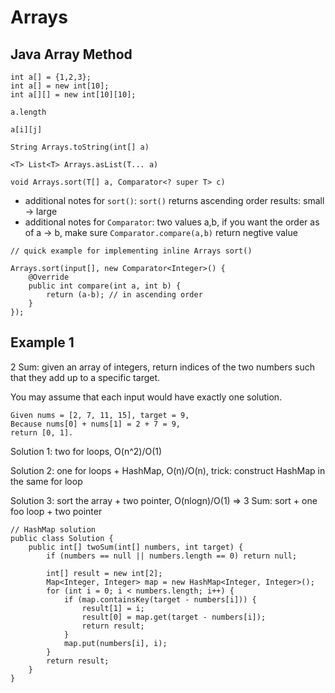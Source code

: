 # Arrays

## Java Array Method

```
int a[] = {1,2,3};
int a[] = new int[10];
int a[][] = new int[10][10];

a.length

a[i][j]

String Arrays.toString(int[] a)

<T> List<T> Arrays.asList(T... a)

void Arrays.sort(T[] a, Comparator<? super T> c)
```

- additional notes for `sort()`: `sort()` returns ascending order results: small -> large
- additional notes for `Comparator`: two values a,b, if you want the order as of a -> b, make sure `Comparator.compare(a,b)` return negtive value


```
// quick example for implementing inline Arrays sort()

Arrays.sort(input[], new Comparator<Integer>() {
    @Override
    public int compare(int a, int b) {
        return (a-b); // in ascending order
    }
});
```

## Example 1

2 Sum: given an array of integers, return indices of the two numbers such that they add up to a specific target.

You may assume that each input would have exactly one solution.
```
Given nums = [2, 7, 11, 15], target = 9,
Because nums[0] + nums[1] = 2 + 7 = 9,
return [0, 1].
```

Solution 1: two for loops, O(n^2)/O(1)

Solution 2: one for loops + HashMap, O(n)/O(n), trick:  construct HashMap in the same for loop

Solution 3: sort the array + two pointer, O(nlogn)/O(1) => 3 Sum: sort + one foo loop + two pointer

```
// HashMap solution
public class Solution {
	public int[] twoSum(int[] numbers, int target) {
		if (numbers == null || numbers.length == 0) return null;
		
		int[] result = new int[2];
		Map<Integer, Integer> map = new HashMap<Integer, Integer>();
		for (int i = 0; i < numbers.length; i++) {
			if (map.containsKey(target - numbers[i])) {
				result[1] = i;
				result[0] = map.get(target - numbers[i]);
				return result;
			}
			map.put(numbers[i], i);
		}
		return result;
	}
}
```
